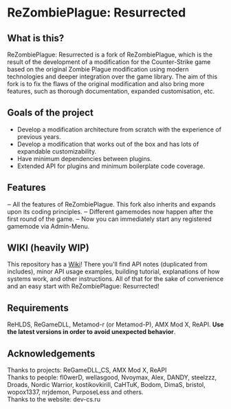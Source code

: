 # ReZombiePlague: Resurrected

## What is this?
ReZombiePlague: Resurrected is a fork of ReZombiePlague, which is the result of the development of a modification for the Counter-Strike game based on the original Zombie Plague modification using modern technologies and deeper integration over the game library. The aim of this fork is to fix the flaws of the original modification and also bring more features, such as thorough documentation, expanded customisation, etc.

## Goals of the project
* Develop a modification architecture from scratch with the experience of previous years.
* Develop a modification that works out of the box and has lots of expandable customizability.
* Have minimum dependencies between plugins.
* Extended API for plugins and minimum boilerplate code coverage.

## Features
‒ All the features of ReZombiePlague. This fork also inherits and expands upon its coding principles.
‒ Different gamemodes now happen after the first round of the game.
‒ Now you can immediately start any registered gamemode via Admin-Menu.

## WIKI (heavily WIP)
This repository has a [Wiki](https://github.com/FourLion4L/rezp-resurrected/wiki)! There you'll find API notes (duplicated from includes), minor API usage examples, building tutorial, explanations of how systems work, and other instructions. All of that for the sake of convenience and an easy start with ReZombiePlague: Resurrected!

## Requirements
ReHLDS, ReGameDLL, Metamod-r (or Metamod-P), AMX Mod X, ReAPI. **Use the latest versions in order to avoid unexpected behavior**.

## Acknowledgements
Thanks to projects: ReGameDLL_CS, AMX Mod X, ReAPI<br/>
Thanks to people: fl0werD, wellasgood, Nvoymax, Alex, DANDY, steelzzz, Droads, Nordic Warrior, kostikovkirill, CaHTuK, Bodom, DimaS, bristol, wopox1337, nrjdemon, PurposeLess and others.<br/>
Thanks to the website: dev-cs.ru<br/>

